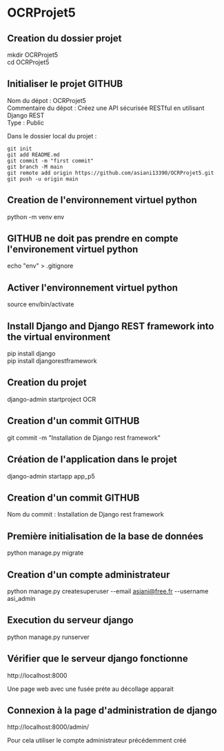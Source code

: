 # OCRProjet5

## Creation du dossier projet
mkdir OCRProjet5  
cd OCRProjet5

## Initialiser le projet GITHUB
Nom du dépot : OCRProjet5  
Commentaire du dépot : Créez une API sécurisée RESTful en utilisant Django REST  
Type : Public

Dans le dossier local du projet :
```
git init
git add README.md
git commit -m "first commit"
git branch -M main
git remote add origin https://github.com/asiani13390/OCRProjet5.git
git push -u origin main
```

## Creation de l'environnement virtuel python
python -m venv env

## GITHUB ne doit pas prendre en compte l'environement virtuel python
echo "env" > .gitignore

## Activer l'environnement virtuel python 
source env/bin/activate

## Install Django and Django REST framework into the virtual environment
pip install django  
pip install djangorestframework

## Creation du projet
django-admin startproject OCR

## Creation d'un commit GITHUB
git commit -m "Installation de Django rest framework"

## Création de l'application dans le projet
django-admin startapp app_p5

## Creation d'un commit GITHUB
Nom du commit : Installation de Django rest framework

## Première initialisation de la base de données
python manage.py migrate

## Creation d'un compte administrateur
python manage.py createsuperuser --email asiani@free.fr --username asi_admin

## Execution du serveur django
python manage.py runserver

## Vérifier que le serveur django fonctionne
http://localhost:8000

Une page web avec une fusée préte au décollage apparait

## Connexion à la page d'administration de django
http://localhost:8000/admin/

Pour cela utiliser le compte administrateur précédemment créé







